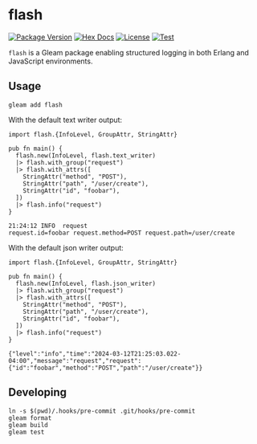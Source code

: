 # flash

[![Package Version](https://img.shields.io/hexpm/v/flash)](https://hex.pm/packages/flash)
[![Hex Docs](https://img.shields.io/badge/hex-docs-ffaff3)](https://hexdocs.pm/flash/)
[![License](https://img.shields.io/badge/License-BSD_2--Clause_+_Patent-blue.svg)](https://github.com/larzconwell/flash/blob/main/LICENSE)
[![Test](https://github.com/larzconwell/flash/actions/workflows/test.yml/badge.svg)](https://github.com/larzconwell/flash/actions)

`flash` is a Gleam package enabling structured logging in both Erlang and JavaScript environments.

## Usage

```
gleam add flash
```

With the default text writer output:
```gleam
import flash.{InfoLevel, GroupAttr, StringAttr}

pub fn main() {
  flash.new(InfoLevel, flash.text_writer)
  |> flash.with_group("request")
  |> flash.with_attrs([
    StringAttr("method", "POST"),
    StringAttr("path", "/user/create"),
    StringAttr("id", "foobar"),
  ])
  |> flash.info("request")
}
```

```
21:24:12 INFO  request                                       request.id=foobar request.method=POST request.path=/user/create
```

With the default json writer output:
```gleam
import flash.{InfoLevel, GroupAttr, StringAttr}

pub fn main() {
  flash.new(InfoLevel, flash.json_writer)
  |> flash.with_group("request")
  |> flash.with_attrs([
    StringAttr("method", "POST"),
    StringAttr("path", "/user/create"),
    StringAttr("id", "foobar"),
  ])
  |> flash.info("request")
}
```

```
{"level":"info","time":"2024-03-12T21:25:03.022-04:00","message":"request","request":{"id":"foobar","method":"POST","path":"/user/create"}}
```

## Developing

```shell
ln -s $(pwd)/.hooks/pre-commit .git/hooks/pre-commit
gleam format
gleam build
gleam test
```
